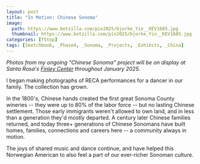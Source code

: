 ```yaml
---
layout: post
title: "In Motion: Chinese Sonoma"
image:
  path: https://www.botzilla.com/pix2025/bjorke_Yin__KEV1685.jpg
  thumbnail: https://www.botzilla.com/pix2025/bjorke_Yin__KEV1685.jpg
categories: [fStop]
tags: [Sketchbook, _Phase4, _Sonoma, _Projects, _Exhibits, _China]
---
```


_Photos from my ongoing "Chinese Sonoma" project will be on display at Santa Rosa's [Finley Center](https://www.srcity.org/2110/Finley-Community-Center) throughout January 2025._

<!--more-->

I began making photographs of RECA performances for a dancer in our family. The collection has grown.

In the 1800's, Chinese hands created the first great Sonoma County wineries -- they were up to 80% of the labor force -- but no lasting Chinese settlement. Those early immigrants weren't allowed to own land, and in less than a generation they'd mostly departed. A century later Chinese families returned, and today three+ generations of Chinese Sonomans have built homes, families, connections and careers here -- a community always in motion.

The joys of shared music and dance continue, and have helped this Norwegian American to also feel a part of our ever-richer Sonoman culture.



